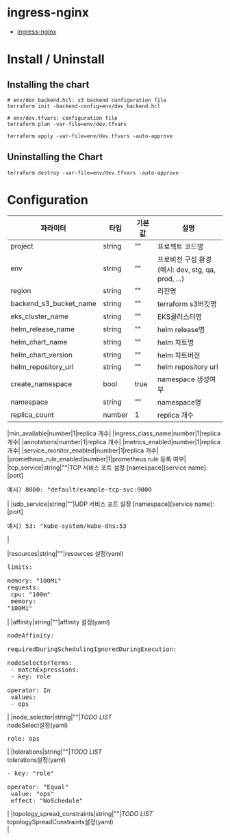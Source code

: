 # ingress-nginx

- [ingress-nginx](https://github.com/kubernetes/ingress-nginx)


# Install / Uninstall

## Installing the chart

```
# env/dev_backend.hcl: s3 backend configuration file
terraform init -backend-config=env/dev_backend.hcl

# env/dev.tfvars: configuration file
terraform plan -var-file=env/dev.tfvars

terraform apply -var-file=env/dev.tfvars -auto-approve
```

## Uninstalling the Chart

```
terraform destroy -var-file=env/dev.tfvars -auto-approve
```


# Configuration

|파라미터|타입|기본값|설명|
|--------|--------|--------|--------|
|project|string|""|프로젝트 코드명|
|env|string|""|프로비전 구성 환경 </br>(예시: dev, stg, qa, prod, ...)|
|region|string|""|리전명|
|backend_s3_bucket_name|string|""|terraform s3버킷명|
|eks_cluster_name|string|""|EKS클러스터명|
|helm_release_name|string|""|helm release명|
|helm_chart_name|string|""|helm 차트명|
|helm_chart_version|string|""|helm 차트버전|
|helm_repository_url|string|""|helm repository url|
|create_namespace|bool|true|namespace 생성여부|
|namespace|string|""|namespace명|
|replica_count|number|1|replica 개수|

|min_available|number|1|replica 개수|
|ingress_class_name|number|1|replica 개수|
|annotations|number|1|replica 개수|
|metrics_enabled|number|1|replica 개수|
|service_monitor_enabled|number|1|replica 개수|
|prometheus_rule_enabled|number|1|prometheus rule 등록 여부|
|tcp_service|string|""|TCP 서비스 포트 설정 [namespace][service name]:[port]<br/><pre>예시) 8080: "default/example-tcp-svc:9000</pre>|
|udp_service|string|""|UDP 서비스 포트 설정 [namespace][service name]:[port]<br/><pre>예시) 53: "kube-system/kube-dns:53</pre>|

|resources|string|""|resources 설정(yaml)<br/><pre>limits:<br/>  memory: "100Mi"<br/>requests:<br/>  cpu: "100m"<br/>  memory: "100Mi"</pre>|
|affinity|string|""|affinity 설정(yaml)<br/><pre>nodeAffinity:<br/>  requiredDuringSchedulingIgnoredDuringExecution:<br/>    nodeSelectorTerms:<br/>    - matchExpressions:<br/>      - key: role<br/>        operator: In<br/>        values:<br/>        - ops</pre>|
|node_selector|string|""|*TODO LIST*<br/>nodeSelect설정(yaml)<br/><pre>role: ops</pre>|
|tolerations|string|""|*TODO LIST*<br/>tolerations설정(yaml)<br/><pre>- key: "role"<br/>  operator: "Equal"<br/>  value: "ops"<br/>  effect: "NoSchedule"</pre>|
|topology_spread_constraints|string|""|*TODO LIST*<br/>topologySpreadConstraints설정(yaml)</br>|



